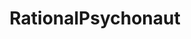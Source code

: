 ---
title: RationalPsychonaut
crosslinks:
- Psychonaut
- C_S_T
- DMT
- DrugNerds
- getdisciplined
- samharris
- LSD
- science
- ShrugLifeSyndicate
- researchchemicals
- Transhuman
- neuro
- Drugs
- knitting
- PsychedelicStudies
- awakened
- Stoicism
- shrooms
- MachineLearning
- AskMen
---